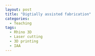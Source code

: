 ```yaml
---
layout: post
title: "Digtially assisted fabrication"
categories:
  - Teaching
tags:
  - Rhino 3D
  - Laser cutting
  - 3D printing
  - IAA
---
```

